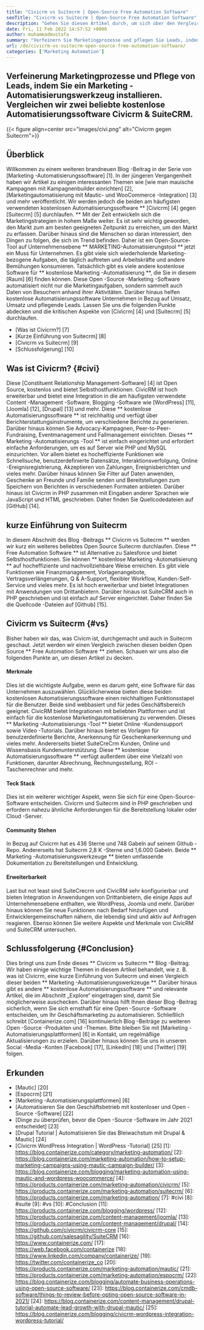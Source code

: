 ```yaml
---
title: "Civicrm vs Suitecrm | Open-Source Free Automation Software" 
seoTitle: "Civicrm vs Suitecrm | Open-Source Free Automation Software" 
description: "Gehen Sie diesen Artikel durch, um sich über den Vergleich von Civicrm gegen Suitecrm zu informieren. Installieren Sie eine Open-Source-Marketing-Automatisierungssoftware, um einen Wettbewerbsvorteil zu erhalten." 
date: Fri, 11 Feb 2022 14:57:52 +0000
author: muhammadmustafa
summary: "Verfeinern Sie Marketingprozesse und pflegen Sie Leads, indem Sie ein Marketing -Automatisierungswerkzeug installieren. Vergleichen wir zwei beliebte kostenlose Automatisierungssoftware Civicrm & amp; Suitecrm." 
url: /de/civicrm-vs-suitecrm-open-source-free-automation-software/
categories: ['Marketing Automation']
---
```


## Verfeinerung Marketingprozesse und Pflege von Leads, indem Sie ein Marketing -Automatisierungswerkzeug installieren. Vergleichen wir zwei beliebte kostenlose Automatisierungssoftware Civicrm & SuiteCRM.

{{< figure align=center src="images/civi.png" alt="Civicrm gegen Suitecrm">}}


## Überblick
Willkommen zu einem weiteren brandneuen Blog -Beitrag in der Serie von [Marketing -Automatisierungssoftware] [1]. In der jüngeren Vergangenheit haben wir Artikel zu einigen interessanten Themen wie [wie man mauische Kampagnen mit Kampagnenbuilder einrichten] [2], [Marketingautomatisierung mit Mautic- und WooCommerce -Integration] [3] und mehr veröffentlicht. Wir werden jedoch die beiden am häufigsten verwendeten kostenlosen Automatisierungssoftware ** [Civicrm] [4] gegen [Suitecrm] [5] durchlaufen. ** Mit der Zeit entwickeln sich die Marketingstrategien in hohem Maße weiter. Es ist sehr wichtig geworden, den Markt zum am besten geeigneten Zeitpunkt zu erreichen, um den Markt zu erfassen. Darüber hinaus sind die Menschen so daran interessiert, den Dingen zu folgen, die sich im Trend befinden.
Daher ist ein Open-Source-Tool auf Unternehmensebene ** MARKETING-Automatisierungstool ** jetzt ein Muss für Unternehmen. Es gibt viele sich wiederholende Marketing-bezogene Aufgaben, die täglich auftreten und Arbeitskräfte und andere Bemühungen konsumieren. Tatsächlich gibt es viele andere kostenlose Software für ** kostenlose Marketing -Automatisierung **, die Sie in diesem [Raum] [6] finden können. Diese Open -Source -Marketing -Software automatisiert nicht nur die Marketingaufgaben, sondern sammelt auch Daten von Besuchern anhand ihrer Aktivitäten. Darüber hinaus helfen kostenlose Automatisierungssoftware Unternehmen in Bezug auf Umsatz, Umsatz und pflegende Leads. Lassen Sie uns die folgenden Punkte abdecken und die kritischen Aspekte von [Civicrm] [4] und [Suitecrm] [5] durchlaufen.
  * [Was ist Civicrm?] [7]
  * [Kurze Einführung von Suitecrm] [8]
  * [Civicrm vs Suitecrm] [9]
  * [Schlussfolgerung] [10]

## Was ist Civicrm? {#civi}
Diese [Constituent Relationship Management-Software] [4] ist Open Source, kostenlos und bietet Selbsthostfunktionen. CivicRM ist hoch erweiterbar und bietet eine Integration in die am häufigsten verwendete Content -Management -Software, Blogging -Software wie [WordPress] [11], [Joomla] [12], [Drupal] [13] und mehr. Diese ** kostenlose Automatisierungssoftware ** ist reichhaltig und verfügt über Berichterstattungsinstrumente, um verschiedene Berichte zu generieren. Darüber hinaus können Sie Advocacy-Kampagnen, Peer-to-Peer-Fundraising, Eventmanagement und Fallmanagement einrichten.
Dieses ** Marketing -Automatisierungs -Tool ** ist einfach eingerichtet und erfordert einfache Anforderungen, um es auf Server wie PHP und MySQL einzurichten. Vor allem bietet es hocheffiziente Funktionen wie Schnellsuche, benutzerdefinierte Datensätze, Interaktionsverfolgung, Online -Ereignisregistrierung, Akzeptieren von Zahlungen, Ereignisberichten und vieles mehr. Darüber hinaus können Sie Filter auf Daten anwenden, Geschenke an Freunde und Familie senden und Bereitstellungen zum Speichern von Berichten in verschiedenen Formaten anbieten. Darüber hinaus ist Civicrm in PHP zusammen mit Eingaben anderer Sprachen wie JavaScript und HTML geschrieben. Daher finden Sie Quellcodedateien auf [GitHub] [14].

## kurze Einführung von Suitecrm
In diesem Abschnitt des Blog -Beitrags ** Civicrm vs Suitecrm ** werden wir kurz ein weiteres beliebtes Open Source Suitecrm durchlaufen. Diese ** Free Automation Software ** ist Alternative zu Salesforce und bietet Selbsthostfunktionen. Sie können ** kostenlose Marketing -Automatisierung ** auf hocheffiziente und nachvollziehbare Weise erreichen. Es gibt viele Funktionen wie Finanzmanagement, Vorlagenangebote, Vertragsverlängerungen, Q & A-Support, flexibler Workflow, Kunden-Self-Service und vieles mehr. Es ist hoch erweiterbar und bietet Integrationen mit Anwendungen von Drittanbietern. Darüber hinaus ist SuiteCRM auch in PHP geschrieben und ist einfach auf Server eingerichtet. Daher finden Sie die Quellcode -Dateien auf [Github] [15].

## Civicrm vs Suitecrm {#vs}
Bisher haben wir das, was Civicm ist, durchgemacht und auch in Suitecrm geschaut. Jetzt werden wir einen Vergleich zwischen diesen beiden Open Source ** Free Automation Software ** ziehen. Schauen wir uns also die folgenden Punkte an, um diesen Artikel zu decken.

#### Merkmale
Dies ist die wichtigste Aufgabe, wenn es darum geht, eine Software für das Unternehmen auszuwählen. Glücklicherweise bieten diese beiden kostenlosen Automatisierungssoftware einen reichhaltigen Funktionsstapel für die Benutzer. Beide sind webbasiert und für jedes Geschäftsbereich geeignet. CivicRM bietet Integrationen mit beliebten Plattformen und ist einfach für die kostenlose Marketingautomatisierung zu verwenden. Dieses ** Marketing -Automatisierungs -Tool ** bietet Online -Kundensupport sowie Video -Tutorials. Darüber hinaus bietet es Vorlagen für benutzerdefinierte Berichte, Anerkennung für Geschenkanerkennung und vieles mehr. Andererseits bietet SuiteCreCrm Kunden, Online und Wissensbasis Kundenunterstützung. Diese ** kostenlose Automatisierungssoftware ** verfügt außerdem über eine Vielzahl von Funktionen, darunter Abrechnung, Rechnungsstellung, ROI -Taschenrechner und mehr.

#### Teck Stack
Dies ist ein weiterer wichtiger Aspekt, wenn Sie sich für eine Open-Source-Software entscheiden. Civicrm und Suitecrm sind in PHP geschrieben und erfordern nahezu ähnliche Anforderungen für die Bereitstellung lokaler oder Cloud -Server.

#### Community Stehen
In Bezug auf Civicrm hat es 436 Sterne und 748 Gabeln auf seinem Github -Repo. Andererseits hat Suitecrm 2,8 K -Sterne und 1,6.000 Gabeln. Beide ** Marketing -Automatisierungswerkzeuge ** bieten umfassende Dokumentation zu Bereitstellungen und Entwicklung.

#### Erweiterbarkeit
Last but not least sind SuiteCrecrm und CivicRM sehr konfigurierbar und bieten Integration in Anwendungen von Drittanbietern, die einige Apps auf Unternehmensebene enthalten, wie WordPress, Joomla und mehr. Darüber hinaus können Sie neue Funktionen nach Bedarf hinzufügen und Entwicklergemeinschaften nähern, die lebendig sind und aktiv auf Anfragen reagieren.
Ebenso können Sie weitere Aspekte und Merkmale von CivicRM und SuiteCRM untersuchen.

## Schlussfolgerung {#Conclusion}
Dies bringt uns zum Ende dieses ** Civicrm vs Suitecrm ** Blog -Beitrag. Wir haben einige wichtige Themen in diesem Artikel behandelt, wie z. B. was ist Civicrm, eine kurze Einführung von Suitecrm und einen Vergleich dieser beiden ** Marketing -Automatisierungswerkzeuge **. Darüber hinaus gibt es andere ** kostenlose Automatisierungssoftware ** und relevante Artikel, die im Abschnitt „Explore“ eingetragen sind, damit Sie möglicherweise auschecken. Darüber hinaus hilft Ihnen dieser Blog -Beitrag sicherlich, wenn Sie sich ernsthaft für eine Open -Source -Software entscheiden, um Ihr Geschäftsmarketing zu automatisieren.
Schließlich schreibt [Containerize.com] [16] kontinuierlich Blog -Beiträge zu weiteren Open -Source -Produkten und -Themen. Bitte bleiben Sie mit [Marketing -Automatisierungsplattformen] [6] in Kontakt, um regelmäßige Aktualisierungen zu erzielen. Darüber hinaus können Sie uns in unseren Social -Media -Konten [Facebook] [17], [LinkedIn] [18] und [Twitter] [19] folgen.

## Erkunden
  * [Mautic] [20]
  * [Espocrm] [21]
  * [Marketing -Automatisierungsplattformen] [6]
  * [Automatisieren Sie den Geschäftsbetrieb mit kostenloser und Open -Source -Software] [22]
  * [Dinge zu überprüfen, bevor die Open -Source -Software im Jahr 2021 entscheidet] [23]
  * [Drupal Tutorial | Automatisieren Sie das Bleiwachstum mit Drupal & Mautic] [24]
  * [Civicrm WordPress Integration | WordPress -Tutorial] [25]
[1]: https://blog.containerize.com/category/marketing-automation/
[2]: https://blog.containerize.com/marketing-automation/how-to-setup-marketing-campaigns-using-mautic-campaign-builder/
[3]: https://blog.containerize.com/blogging/marketing-automation-using-mautic-and-wordpress-woocommerce/
[4]: https://products.containerize.com/marketing-automation/civicrm/
[5]: https://products.containerize.com/marketing-automation/suitecrm/
[6]: https://products.containerize.com/marketing-automation/
[7]: #civi
[8]: #suite
[9]: #vs
[10]: #Conclusion
[11]: https://products.containerize.com/blogging/wordpress/
[12]: https://products.containerize.com/content-management/joomla/
[13]: https://products.containerize.com/content-management/drupal/
[14]: https://github.com/civicrm/civicrm-core
[15]: https://github.com/salesagility/SuiteCRM
[16]: https://www.containerize.com/
[17]: https://web.facebook.com/containerize
[18]: https://www.linkedin.com/company/containerize/
[19]: https://twitter.com/containerize_co
[20]: https://products.containerize.com/marketing-automation/mautic/
[21]: https://products.containerize.com/marketing-automation/espocrm/
[22]: https://blog.containerize.com/blogging/automate-business-operations-using-open-source-software/
[23]: https://blog.containerize.com/cmdb-software/things-to-review-before-opting-open-source-software-in-2021/
[24]: https://blog.containerize.com/content-management/drupal-tutorial-automate-lead-growth-with-drupal-mautic/
[25]: https://blog.containerize.com/blogging/civicrm-wordpress-integration-wordpress-tutorial/
